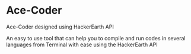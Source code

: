 Ace-Coder
=========

Ace-Coder designed using HackerEarth API

An easy to use tool that can help you to compile and run codes in several languages from Terminal with ease using the HackerEarth API 
